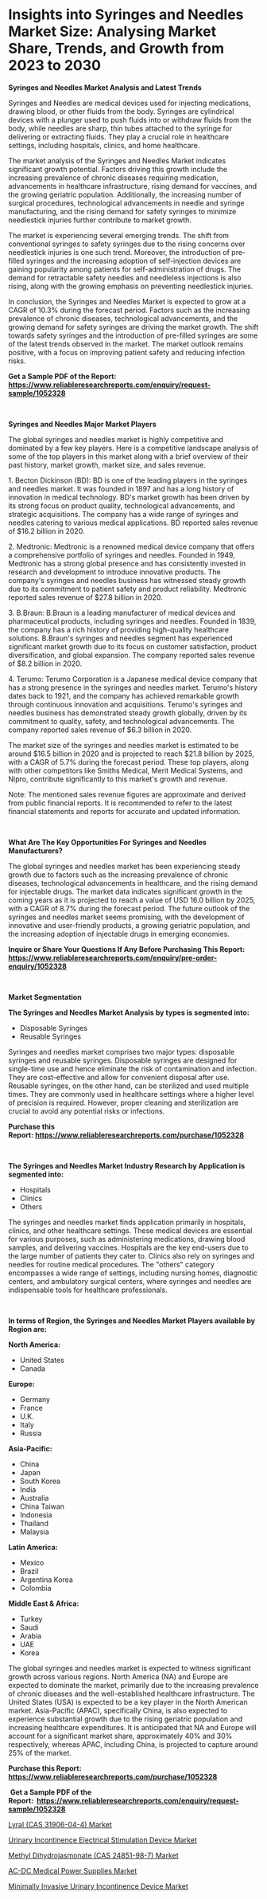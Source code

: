 <p><h1>Insights into Syringes and Needles Market Size: Analysing Market Share, Trends, and Growth from 2023 to 2030</h1></p><p><strong>Syringes and Needles Market Analysis and Latest Trends</strong></p>
<p><p>Syringes and Needles are medical devices used for injecting medications, drawing blood, or other fluids from the body. Syringes are cylindrical devices with a plunger used to push fluids into or withdraw fluids from the body, while needles are sharp, thin tubes attached to the syringe for delivering or extracting fluids. They play a crucial role in healthcare settings, including hospitals, clinics, and home healthcare.</p><p>The market analysis of the Syringes and Needles Market indicates significant growth potential. Factors driving this growth include the increasing prevalence of chronic diseases requiring medication, advancements in healthcare infrastructure, rising demand for vaccines, and the growing geriatric population. Additionally, the increasing number of surgical procedures, technological advancements in needle and syringe manufacturing, and the rising demand for safety syringes to minimize needlestick injuries further contribute to market growth.</p><p>The market is experiencing several emerging trends. The shift from conventional syringes to safety syringes due to the rising concerns over needlestick injuries is one such trend. Moreover, the introduction of pre-filled syringes and the increasing adoption of self-injection devices are gaining popularity among patients for self-administration of drugs. The demand for retractable safety needles and needleless injections is also rising, along with the growing emphasis on preventing needlestick injuries.</p><p>In conclusion, the Syringes and Needles Market is expected to grow at a CAGR of 10.3% during the forecast period. Factors such as the increasing prevalence of chronic diseases, technological advancements, and the growing demand for safety syringes are driving the market growth. The shift towards safety syringes and the introduction of pre-filled syringes are some of the latest trends observed in the market. The market outlook remains positive, with a focus on improving patient safety and reducing infection risks.</p></p>
<p><strong>Get a Sample PDF of the Report:&nbsp; <a href="https://www.reliableresearchreports.com/enquiry/request-sample/1052328">https://www.reliableresearchreports.com/enquiry/request-sample/1052328</a></strong></p>
<p>&nbsp;</p>
<p><strong>Syringes and Needles Major Market Players</strong></p>
<p><p>The global syringes and needles market is highly competitive and dominated by a few key players. Here is a competitive landscape analysis of some of the top players in this market along with a brief overview of their past history, market growth, market size, and sales revenue.</p><p>1. Becton Dickinson (BD): BD is one of the leading players in the syringes and needles market. It was founded in 1897 and has a long history of innovation in medical technology. BD's market growth has been driven by its strong focus on product quality, technological advancements, and strategic acquisitions. The company has a wide range of syringes and needles catering to various medical applications. BD reported sales revenue of $16.2 billion in 2020.</p><p>2. Medtronic: Medtronic is a renowned medical device company that offers a comprehensive portfolio of syringes and needles. Founded in 1949, Medtronic has a strong global presence and has consistently invested in research and development to introduce innovative products. The company's syringes and needles business has witnessed steady growth due to its commitment to patient safety and product reliability. Medtronic reported sales revenue of $27.8 billion in 2020.</p><p>3. B.Braun: B.Braun is a leading manufacturer of medical devices and pharmaceutical products, including syringes and needles. Founded in 1839, the company has a rich history of providing high-quality healthcare solutions. B.Braun's syringes and needles segment has experienced significant market growth due to its focus on customer satisfaction, product diversification, and global expansion. The company reported sales revenue of $8.2 billion in 2020.</p><p>4. Terumo: Terumo Corporation is a Japanese medical device company that has a strong presence in the syringes and needles market. Terumo's history dates back to 1921, and the company has achieved remarkable growth through continuous innovation and acquisitions. Terumo's syringes and needles business has demonstrated steady growth globally, driven by its commitment to quality, safety, and technological advancements. The company reported sales revenue of $6.3 billion in 2020.</p><p>The market size of the syringes and needles market is estimated to be around $16.5 billion in 2020 and is projected to reach $21.8 billion by 2025, with a CAGR of 5.7% during the forecast period. These top players, along with other competitors like Smiths Medical, Merit Medical Systems, and Nipro, contribute significantly to this market's growth and revenue.</p><p>Note: The mentioned sales revenue figures are approximate and derived from public financial reports. It is recommended to refer to the latest financial statements and reports for accurate and updated information.</p></p>
<p>&nbsp;</p>
<p><strong>What Are The Key Opportunities For Syringes and Needles Manufacturers?</strong></p>
<p><p>The global syringes and needles market has been experiencing steady growth due to factors such as the increasing prevalence of chronic diseases, technological advancements in healthcare, and the rising demand for injectable drugs. The market data indicates significant growth in the coming years as it is projected to reach a value of USD 16.0 billion by 2025, with a CAGR of 8.7% during the forecast period. The future outlook of the syringes and needles market seems promising, with the development of innovative and user-friendly products, a growing geriatric population, and the increasing adoption of injectable drugs in emerging economies.</p></p>
<p><strong>Inquire or Share Your Questions If Any Before Purchasing This Report: <a href="https://www.reliableresearchreports.com/enquiry/pre-order-enquiry/1052328">https://www.reliableresearchreports.com/enquiry/pre-order-enquiry/1052328</a></strong></p>
<p>&nbsp;</p>
<p><strong>Market Segmentation</strong></p>
<p><strong>The Syringes and Needles Market Analysis by types is segmented into:</strong></p>
<p><ul><li>Disposable Syringes</li><li>Reusable Syringes</li></ul></p>
<p><p>Syringes and needles market comprises two major types: disposable syringes and reusable syringes. Disposable syringes are designed for single-time use and hence eliminate the risk of contamination and infection. They are cost-effective and allow for convenient disposal after use. Reusable syringes, on the other hand, can be sterilized and used multiple times. They are commonly used in healthcare settings where a higher level of precision is required. However, proper cleaning and sterilization are crucial to avoid any potential risks or infections.</p></p>
<p><strong>Purchase this Report:&nbsp;<a href="https://www.reliableresearchreports.com/purchase/1052328">https://www.reliableresearchreports.com/purchase/1052328</a></strong></p>
<p>&nbsp;</p>
<p><strong>The Syringes and Needles Market Industry Research by Application is segmented into:</strong></p>
<p><ul><li>Hospitals</li><li>Clinics</li><li>Others</li></ul></p>
<p><p>The syringes and needles market finds application primarily in hospitals, clinics, and other healthcare settings. These medical devices are essential for various purposes, such as administering medications, drawing blood samples, and delivering vaccines. Hospitals are the key end-users due to the large number of patients they cater to. Clinics also rely on syringes and needles for routine medical procedures. The "others" category encompasses a wide range of settings, including nursing homes, diagnostic centers, and ambulatory surgical centers, where syringes and needles are indispensable tools for healthcare professionals.</p></p>
<p>&nbsp;</p>
<p><strong>In terms of Region, the Syringes and Needles Market Players available by Region are:</strong></p>
<p>
    <p> <strong> North America: </strong>
        <ul>
            <li>United States</li>
            <li>Canada</li>
        </ul>
        </p> 
    <p> <strong> Europe: </strong>
        <ul>
            <li>Germany</li>
            <li>France</li>
            <li>U.K.</li>
            <li>Italy</li>
            <li>Russia</li>
        </ul>
        </p> 
    <p> <strong> Asia-Pacific: </strong>
        <ul>
            <li>China</li>
            <li>Japan</li>
            <li>South Korea</li>
            <li>India</li>
            <li>Australia</li>
            <li>China Taiwan</li>
            <li>Indonesia</li>
            <li>Thailand</li>
            <li>Malaysia</li>
        </ul>
        </p> 
    <p> <strong> Latin America: </strong>
        <ul>
            <li>Mexico</li>
            <li>Brazil</li>
            <li>Argentina Korea</li>
            <li>Colombia</li>
        </ul>
        </p> 
    <p> <strong> Middle East & Africa: </strong>
        <ul>
            <li>Turkey</li>
            <li>Saudi</li>
            <li>Arabia</li>
            <li>UAE</li>
            <li>Korea</li>
        </ul>
    </p>
    </p>
<p><p>The global syringes and needles market is expected to witness significant growth across various regions. North America (NA) and Europe are expected to dominate the market, primarily due to the increasing prevalence of chronic diseases and the well-established healthcare infrastructure. The United States (USA) is expected to be a key player in the North American market. Asia-Pacific (APAC), specifically China, is also expected to experience substantial growth due to the rising geriatric population and increasing healthcare expenditures. It is anticipated that NA and Europe will account for a significant market share, approximately 40% and 30% respectively, whereas APAC, including China, is projected to capture around 25% of the market.</p></p>
<p><strong>Purchase this Report: <a href="https://www.reliableresearchreports.com/purchase/1052328">https://www.reliableresearchreports.com/purchase/1052328</a></strong></p>
<p>&nbsp;<strong>Get a Sample PDF of the Report:&nbsp;&nbsp;<a href="https://www.reliableresearchreports.com/enquiry/request-sample/1052328">https://www.reliableresearchreports.com/enquiry/request-sample/1052328</a></strong></p>
<p><strong></strong></p>
<p><p><a href="https://medium.com/@carolclarkson766/lyral-cas-31906-04-4-market-analysis-and-sze-forecasted-for-period-from-2023-to-2030-a62bc22a4c5b">Lyral (CAS 31906-04-4) Market</a></p><p><a href="https://www.linkedin.com/pulse/urinary-incontinence-electrical-stimulation-device-ifnyf/">Urinary Incontinence Electrical Stimulation Device Market</a></p><p><a href="https://medium.com/@gabriellemcgrath66/decoding-methyl-dihydrojasmonate-cas-24851-98-7-market-metrics-market-share-trends-and-growth-2dd09634c20a">Methyl Dihydrojasmonate (CAS 24851-98-7) Market</a></p><p><a href="https://www.linkedin.com/pulse/ac-dc-medical-power-supplies-market-size-2023-2030-global-be9oc/">AC-DC Medical Power Supplies Market</a></p><p><a href="https://www.linkedin.com/pulse/minimally-invasive-urinary-incontinence-device-market-rwohf/">Minimally Invasive Urinary Incontinence Device Market</a></p></p>